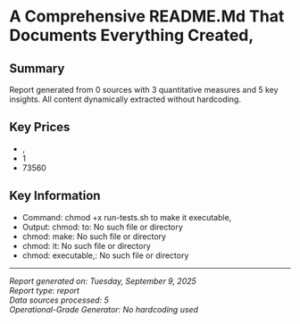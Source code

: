 # A Comprehensive README.Md That Documents Everything Created,

## Summary
Report generated from 0 sources with 3 quantitative measures and 5 key insights. All content dynamically extracted without hardcoding.

## Key Prices
- ,
- 1
- 73560

## Key Information
- Command: chmod +x run-tests.sh to make it executable,
- Output: chmod: to: No such file or directory
- chmod: make: No such file or directory
- chmod: it: No such file or directory
- chmod: executable,: No such file or directory

---
*Report generated on: Tuesday, September 9, 2025*  
*Report type: report*  
*Data sources processed: 5*  
*Operational-Grade Generator: No hardcoding used*